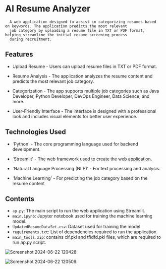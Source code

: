 # AI Resume Analyzer
      A web application designed to assist in categorizing resumes based on keywords. The application predicts the most relevant 
      job category by uploading a resume file in TXT or PDF format, helping streamline the initial resume screening process 
      during recruitment.

## Features
- Upload Resume - Users can upload resume files in TXT or PDF format.

- Resume Analysis - The application analyzes the resume content and predicts the most relevant job category.

- Categorization - The app supports multiple job categories such as Java Developer, Python Developer, DevOps Engineer, Data Science, and more.

- User-Friendly Interface - The interface is designed with a professional look and includes visual elements for better user experience.

## Technologies Used
- 'Python' - The core programming language used for backend development.

- 'Streamlit' - The web framework used to create the web application.

- 'Natural Language Processing (NLP)' - For text processing and analysis.

- 'Machine Learning' - For predicting the job category based on the resume content

## Contents
- `ap.py`: The main script to run the web application using Streamlit.
- `main.ipynb`: Jupyter notebook used for training the machine learning model.
- `UpdatedResumeDataSet.csv`: Dataset used for training the model.
- `requirements.txt`: List of dependencies required to run the application.
- `main_tools.zip`: contains clf.pkl and tfidfd.pkl files, which are required to run ap.py script.


![Screenshot 2024-06-22 120428](https://github.com/Nikhi-lesh/Resume-Screen/assets/93258241/f6a9c376-06b4-4cc4-baa5-1b7670828730)

![Screenshot 2024-06-22 120506](https://github.com/Nikhi-lesh/Resume-Screen/assets/93258241/9f59087f-781b-4753-9a37-52826c838538)

